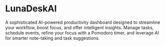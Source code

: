 # LunaDeskAI
A sophisticated AI-powered productivity dashboard designed to streamline your workflow, boost focus, and offer intelligent insights. Manage tasks, schedule events, refine your focus with a Pomodoro timer, and leverage AI for smarter note-taking and task suggestions.
